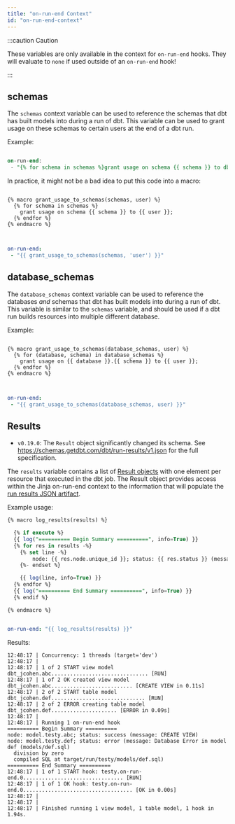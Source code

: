 ```yaml
---
title: "on-run-end Context"
id: "on-run-end-context"
---
```



:::caution Caution

These variables are only available in the context for `on-run-end` hooks. They will evaluate to `none` if used outside of an `on-run-end` hook!

:::

## schemas
The `schemas` context variable can be used to reference the schemas that dbt has built <Term id="model">models</Term> into during a run of dbt. This variable can be used to grant usage on these schemas to certain users at the end of a dbt run.

Example:

<File name='dbt_project.yml'>

```sql

on-run-end:
 - "{% for schema in schemas %}grant usage on schema {{ schema }} to db_reader;{% endfor %}"


```

</File>

In practice, it might not be a bad idea to put this code into a macro:

<File name='macros/grants.sql'>

```jinja2

{% macro grant_usage_to_schemas(schemas, user) %}
  {% for schema in schemas %}
    grant usage on schema {{ schema }} to {{ user }};
  {% endfor %}
{% endmacro %}


```

</File>



<File name='dbt_project.yml'>

```yaml

on-run-end:
 - "{{ grant_usage_to_schemas(schemas, 'user') }}"


```

</File>

## database_schemas

The `database_schemas` context variable can be used to reference the databases _and_ schemas that dbt has built models into during a run of dbt. This variable is similar to the `schemas` variable, and should be used if a dbt run builds resources into multiple different database.

Example:

<File name='macros/grants.sql'>

```jinja2

{% macro grant_usage_to_schemas(database_schemas, user) %}
  {% for (database, schema) in database_schemas %}
    grant usage on {{ database }}.{{ schema }} to {{ user }};
  {% endfor %}
{% endmacro %}


```

</File>



<File name='dbt_project.yml'>

```yaml

on-run-end:
 - "{{ grant_usage_to_schemas(database_schemas, user) }}"


```

</File>



## Results

<Changelog>

* `v0.19.0`: The `Result` object significantly changed its schema. See https://schemas.getdbt.com/dbt/run-results/v1.json for the full specification.

</Changelog>

The `results` variable contains a list of [Result objects](dbt-classes#result-objects) with one element per resource that executed in the dbt job. The Result object provides access within the Jinja on-run-end context to the information that will populate the [run results JSON artifact](run-results-json).

Example usage:

<File name='macros/log_results.sql'>

```sql
{% macro log_results(results) %}

  {% if execute %}
  {{ log("========== Begin Summary ==========", info=True) }}
  {% for res in results -%}
    {% set line -%}
        node: {{ res.node.unique_id }}; status: {{ res.status }} (message: {{ res.message }})
    {%- endset %}

    {{ log(line, info=True) }}
  {% endfor %}
  {{ log("========== End Summary ==========", info=True) }}
  {% endif %}

{% endmacro %}
```

</File>



<File name='dbt_project.yml'>

```yaml

on-run-end: "{{ log_results(results) }}"
```

</File>

Results:
```
12:48:17 | Concurrency: 1 threads (target='dev')
12:48:17 |
12:48:17 | 1 of 2 START view model dbt_jcohen.abc............................... [RUN]
12:48:17 | 1 of 2 OK created view model dbt_jcohen.abc.......................... [CREATE VIEW in 0.11s]
12:48:17 | 2 of 2 START table model dbt_jcohen.def.............................. [RUN]
12:48:17 | 2 of 2 ERROR creating table model dbt_jcohen.def..................... [ERROR in 0.09s]
12:48:17 |
12:48:17 | Running 1 on-run-end hook
========== Begin Summary ==========
node: model.testy.abc; status: success (message: CREATE VIEW)
node: model.testy.def; status: error (message: Database Error in model def (models/def.sql)
  division by zero
  compiled SQL at target/run/testy/models/def.sql)
========== End Summary ==========
12:48:17 | 1 of 1 START hook: testy.on-run-end.0................................ [RUN]
12:48:17 | 1 of 1 OK hook: testy.on-run-end.0................................... [OK in 0.00s]
12:48:17 |
12:48:17 |
12:48:17 | Finished running 1 view model, 1 table model, 1 hook in 1.94s.
```
